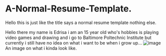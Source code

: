 # A-Normal-Resume-Template.
Hello this is just like the title says a normal resume template nothing else.

Hello there my name is Edrisa i am an 15 year old who's hobbies is playing video games and drawing and i go to Baltimore Poltechnic Institute but currently i still have no idea on what i want to be when i grow up...
![image](https://user-images.githubusercontent.com/109166708/179258251-0570892c-96ef-432c-9bb5-37535ca97601.png)
An image on what i kinda look like.
